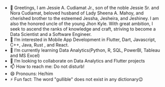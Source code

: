 - 👋 Greetings, I am Jessie A. Cudiamat Jr., son of the noble Jessie Sr. and Nora Cudiamat, beloved husband of Lady Sheena A. Mahoy, and cherished brother to the esteemed Jessha, Jesheira, and Jeshiney. I am also the honored uncle of the young Jhon Kyle. With great ambition, I seek to ascend the ranks of knowledge and craft, striving to become a Data Scientist and a Software Engineer.
- 👀 I’m interested in Mobile App Development in Flutter, Dart, Javascript, C++, Java, Rust , and React. 
- 🌱 I’m currently learning Data Analytics(Python, R, SQL, PowerBI, Tableau and MS Excel)
- 💞️ I’m looking to collaborate on Data Analytics and Flutter projects
- 📫 How to reach me: Do not disturb!
- 😄 Pronouns: He/him
- ⚡ Fun fact: The word "gullible" does not exist in any dictionary😉
